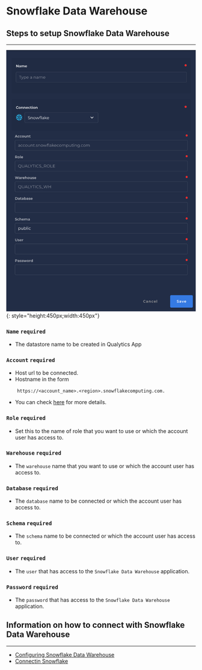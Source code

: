 # Snowflake Data Warehouse

## Steps to setup Snowflake Data Warehouse

---

![Screenshot](../assets/datastores/snowflake/create-datastore.png){: style="height:450px;width:450px"}

### `Name` <spam id='required'>`required`</spam>

* The datastore name  to be created in Qualytics App

### `Account` <spam id='required'>`required`</spam>

* Host url to be connected.
* Hostname in the form 
```text
    https://<account_name>.<region>.snowflakecomputing.com.
```

* You can check [here](https://docs.snowflake.com/en/user-guide/admin-account-identifier.html) for more details.

### `Role` <spam id='required'>`required`</spam>

* Set this to the name of role that you want to use or which the account user has access to.

### `Warehouse` <spam id='required'>`required`</spam>

* The `warehouse` name that you want to use or which the account user has access to.

### `Database` <spam id='required'>`required`</spam>

* The `database` name to be connected or which the account user has access to.

### `Schema` <spam id='required'>`required`</spam>

* The `schema` name to be connected or which the account user has access to.

### `User` <spam id='required'>`required`</spam>

* The `user` that has access to the `Snowflake Data Warehouse` application.
### `Password` <spam id='required'>`required`</spam>

* The `password` that has access to the `Snowflake Data Warehouse` application.

## Information on how to connect with Snowflake Data Warehouse

---

* [Configuring Snowflake Data Warehouse](https://docs.snowflake.com/en/user-guide/jdbc-configure.html)
* [Connectin Snowflake](https://docs.snowflake.com/en/user-guide-connecting.html)